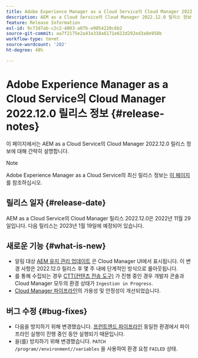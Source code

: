 ```yaml
---
title: Adobe Experience Manager as a Cloud Service의 Cloud Manager 2022.12.0 릴리스 정보
description: AEM as a Cloud Service의 Cloud Manager 2022.12.0 릴리스 정보입니다.
feature: Release Information
exl-id: 9c73d7ab-c2c2-4803-a07b-e9054220c6b2
source-git-commit: aa7f2175e2a43a318a6171e622d292ed3a8e958b
workflow-type: tm+mt
source-wordcount: '202'
ht-degree: 48%

---
```



# Adobe Experience Manager as a Cloud Service의 Cloud Manager 2022.12.0 릴리스 정보 {#release-notes}

이 페이지에서는 AEM as a Cloud Service의 Cloud Manager 2022.12.0 릴리스 정보에 대해 간략히 설명합니다.

>[!NOTE]
>
>Adobe Experience Manager as a Cloud Service의 최신 릴리스 정보는 [이 페이지](/help/release-notes/release-notes-cloud/release-notes-current.md)를 참조하십시오.

## 릴리스 일자 {#release-date}

AEM as a Cloud Service의 Cloud Manager 릴리스 2022.12.0은 2022년 11월 29일입니다. 다음 릴리스는 2023년 1월 19일에 예정되어 있습니다.

## 새로운 기능 {#what-is-new}

* 알림 대상 [AEM 유지 관리 업데이트](/help/overview/what-is-new-and-different.md#aem-updates) 은 Cloud Manager UI에서 표시됩니다. 이 변경 사항은 2022.12.0 릴리스 후 몇 주 내에 단계적인 방식으로 롤아웃됩니다.
* 를 통해 수집되는 경우 [CTT(컨텐츠 전송 도구)](/help/journey-migration/content-transfer-tool/using-content-transfer-tool/overview-content-transfer-tool.md) 가 진행 중인 경우 개발자 콘솔과 Cloud Manager 모두의 환경 상태가 `Ingestion in Progress`.
* [Cloud Manager 파이프라인](/help/implementing/cloud-manager/configuring-pipelines/introduction-ci-cd-pipelines.md)의 가용성 및 안정성이 개선되었습니다.

## 버그 수정 {#bug-fixes}

* 다음을 방지하기 위해 변경했습니다. [프런트엔드 파이프라인](/help/implementing/cloud-manager/configuring-pipelines/introduction-ci-cd-pipelines.md#front-end) 동일한 환경에서 파이프라인 실행이 진행 중인 동안 실행되기 때문입니다.
* 을(를) 방지하기 위해 변경했습니다. `PATCH /program//environment//variables` 을 사용하여 환경 요청 `FAILED` 상태.
